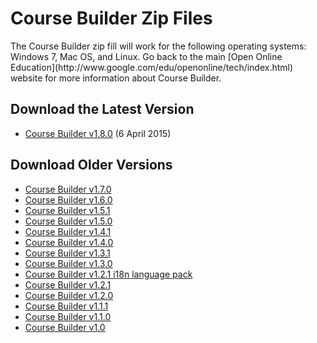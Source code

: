 <h1>Course Builder Zip Files</h1>
The Course Builder zip fill will work for the following operating systems: Windows 7, Mac OS, and Linux. Go back to the main [Open Online Education](http://www.google.com/edu/openonline/tech/index.html) website for more information about Course Builder.

## Download the Latest Version ##

  * <a href='http://releases.course-builder.googlecode.com/git/coursebuilder_1.8.0_20150402_193250.zip'>Course Builder v1.8.0</a> (6 April 2015)

## Download Older Versions ##

  * <a href='http://releases.course-builder.googlecode.com/git/coursebuilder_1.7.0_20141010_113410.zip'>Course Builder v1.7.0</a>
  * <a href='http://releases.course-builder.googlecode.com/git/coursebuilder_1.6.0_20140221_144131.zip'>Course Builder v1.6.0</a>
  * [Course Builder v1.5.1](https://code.google.com/p/course-builder/downloads/detail?name=coursebuilder_20130814_214936.zip&can=2&q=#makechanges)
  * [Course Builder v1.5.0](https://code.google.com/p/course-builder/downloads/detail?name=coursebuilder_20130628_182846.zip&can=2&q=#makechanges)
  * [Course Builder v1.4.1](https://code.google.com/p/course-builder/downloads/detail?name=coursebuilder_20130517_131222.zip&can=2&q=#makechanges)
  * [Course Builder v1.4.0](https://code.google.com/p/course-builder/downloads/detail?name=coursebuilder_20130507_203946.zip&can=2&q=#makechanges)
  * [Course Builder v1.3.1](https://code.google.com/p/course-builder/downloads/detail?name=coursebuilder_20130321_085746.zip&can=2&q=#makechanges)
  * [Course Builder v1.3.0](https://code.google.com/p/course-builder/downloads/detail?name=coursebuilder_20130308_124152.zip&can=2&q=#makechanges)
  * [Course Builder v1.2.1 i18n language pack](https://code.google.com/p/course-builder/downloads/detail?name=coursebuilder-i18n-1.2.1.zip&can=2&q=#makechanges)
  * [Course Builder v1.2.1](https://code.google.com/p/course-builder/downloads/detail?name=coursebuilder_20130128_101110.zip&can=2&q=#makechanges)
  * [Course Builder v1.2.0](https://code.google.com/p/course-builder/downloads/detail?name=coursebuilder_20130117_153916.zip&can=2&q=#makechanges)
  * [Course Builder v1.1.1](https://code.google.com/p/course-builder/downloads/detail?name=coursebuilder_20121203_175926.zip&can=2&q=#makechanges)
  * [Course Builder v1.1.0](https://code.google.com/p/course-builder/downloads/detail?name=coursebuilder_20121130_113708.zip&can=2&q=#makechanges)
  * [Course Builder v1.0](https://code.google.com/p/course-builder/downloads/detail?name=coursebuilder_20120910_155150.zip&can=2&q=#makechanges)